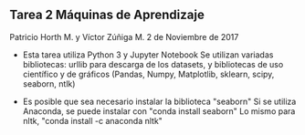 ## Tarea 2 Máquinas de Aprendizaje

Patricio Horth M. y Víctor Zúñiga M.
2 de Noviembre de 2017

* Esta tarea utiliza Python 3 y Jupyter Notebook
Se utilizan variadas bibliotecas: urllib para descarga de los datasets, y bibliotecas de uso científico y de gráficos (Pandas, Numpy, Matplotlib, sklearn, scipy, seaborn, ntlk)

* Es posible que sea necesario instalar la biblioteca "seaborn"
Si se utiliza Anaconda, se puede instalar con "conda install seaborn"
Lo mismo para nltk, "conda install -c anaconda nltk"

